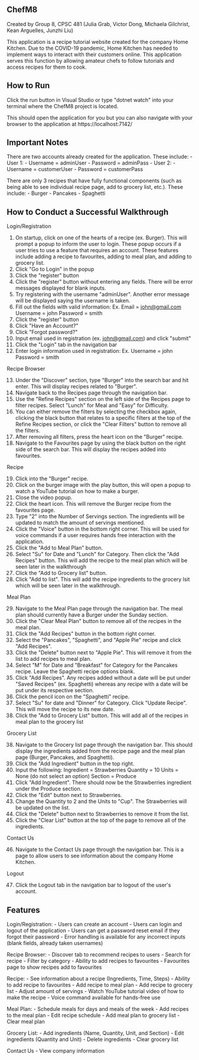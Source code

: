 ﻿## ChefM8

Created by Group 8, CPSC 481 (Julia Grab, Victor Dong, Michaela Gilchrist, Kean Arguelles, Junzhi Liu)

This application is a recipe tutorial website created for the company Home Kitchen. Due to the COVID-19 pandemic, Home Kitchen has needed to implement ways to interact with their customers online. This application serves this function by allowing amateur chefs to follow tutorials and access recipes for them to cook.


## How to Run

Click the run button in Visual Studio or type "dotnet watch" into your terminal where the ChefM8 project is located.

This should open the application for you but you can also navigate with your browser to the application at https://localhost:7142/


## Important Notes

There are two accounts already created for the application. These include:
    - User 1:
        - Username = adminUser
        - Password = adminPass
    - User 2:
        - Username = customerUser
        - Password = customerPass

There are only 3 recipes that have fully functional components (such as being able to see individual recipe page, add to grocery list, etc.). These include:
    - Burger
    - Pancakes
    - Spaghetti


## How to Conduct a Successful Walkthrough

Login/Registration

1. On startup, click on one of the hearts of a recipe (ex. Burger). This will prompt a popup to inform the user to login. These popup occurs if a user tries to use a feature that requires an account. These features include adding a recipe to favourites, adding to meal plan, and adding to grocery list.
2. Click "Go to Login" in the popup
3. Click the "register" button
4. Click the "register" button without entering any fields. There will be error messages displayed for blank inputs.
5. Try registering with the username "adminUser". Another error message will be displayed saying the username is taken.
6. Fill out the fields with valid information:
    Ex. Email = john@gmail.com
        Username = john
        Password = smith
7. Click the "register" button
8. Click "Have an Account?"
9. Click "Forgot password?"
10. Input email used in registration (ex. john@gmail.com) and click "submit"
11. Click the "Login" tab in the navigation bar
12. Enter login information used in registration:
    Ex. Username = john
        Password = smith

Recipe Browser

13. Under the "Discover" section, type "Burger" into the search bar and hit enter. This will display recipes related to "Burger".
14. Navigate back to the Recipes page through the navigation bar.
15. Use the "Refine Recipes" section on the left side of the Recipes page to filter recipes. Select "Lunch" for Meal and "Easy" for Difficulty.
16. You can either remove the filters by selecting the checkbox again, clicking the black button that relates to a specific filters at the top of the Refine Recipes section, or click the "Clear Filters" button to remove all the filters.
17. After removing all filters, press the heart icon on the "Burger" recipe.
18. Navigate to the Favourites page by using the black button on the right side of the search bar. This will display the recipes added into favourites.

Recipe

19. Click into the "Burger" recipe.
20. Click on the burger image with the play button, this will open a popup to watch a YouTube tutorial on how to make a burger.
21. Close the video popup.
22. Click the heart icon. This will remove the Burger recipe from the favourites page.
23. Type "2" into the Number of Servings section. The ingredients will be updated to match the amount of servings mentioned.
24. Click the "Voice" button in the bottom right corner. This will be used for voice commands if a user requires hands free interaction with the application.
25. Click the "Add to Meal Plan" button.
26. Select "Su" for Date and "Lunch" for Category. Then click the "Add Recipes" button. This will add the recipe to the meal plan which will be seen later in the walkthrough
27. Click the "Add to Grocery list" button.
28. Click "Add to list". This will add the recipe ingredients to the grocery lsit which will be seen later in the walkthrough.

Meal Plan

29. Navigate to the Meal Plan page through the navigation bar. The meal plan should currently have a Burger under the Sunday section.
38. Click the "Clear Meal Plan" button to remove all of the recipes in the meal plan.
30. Click the "Add Recipes" button in the bottom right corner.
31. Select the "Pancakes", "Spaghetti", and "Apple Pie" recipe and click "Add Recipes".
32. Click the "Delete" button next to "Apple Pie". This will remove it from the list to add recipes to meal plan.
33. Select "M" for Date and "Breakfast" for Category for the Pancakes recipe. Leave the Spaghetti recipe options blank.
34. Click "Add Recipes". Any recipes added without a date will be put under "Saved Recipes" (ex. Spaghetti) whereas any recipe with a date will be put under its respective section.
35. Click the pencil icon on the "Spaghetti" recipe.
36. Select "Su" for date and "Dinner" for Category. Click "Update Recipe". This will move the recipe to its new date.
37. Click the "Add to Grocery List" button. This will add all of the recipes in meal plan to the grocery list

Grocery List

38. Navigate to the Grocery list page through the navigation bar. This should display the ingredients added from the recipe page and the meal plan page (Burger, Pancakes, and Spaghetti).
39. Click the "Add Ingredient" button in the top right.
40. Input the following:
    Ingredient = Strawberries
    Quantity = 10
    Units = None (do not select an option)
    Section = Produce
41. Click "Add Ingredient". There should now be the Strawberries ingredient under the Produce section.
42. Click the "Edit" button next to Strawberries.
43. Change the Quantity to 2 and the Units to "Cup". The Strawberries will be updated on the list.
44. Click the "Delete" button next to Strawberries to remove it from the list.
45. Click the "Clear List" button at the top of the page to remove all of the ingredients.

Contact Us

46. Navigate to the Contact Us page through the navigation bar. This is a page to allow users to see information about the company Home Kitchen.

Logout

47. Click the Logout tab in the navigation bar to logout of the user's account.


## Features

Login/Registration:
    - Users can create an account
    - Users can login and logout of the application
    - Users can get a password reset email if they forgot their password
    - Error handling is available for any incorrect inputs (blank fields, already taken usernames)

Recipe Browser:
    - Discover tab to recommend recipes to users
    - Search for recipe
    - Filter by category
    - Ability to add recipes to favourites
    - Favourites page to show recipes add to favourites

Recipe:
    - See information about a recipe (Ingredients, Time, Steps)
    - Ability to add recipe to favourites
    - Add recipe to meal plan
    - Add recipe to grocery list
    - Adjust amount of servings
    - Watch YouTube tutorial video of how to make the recipe
    - Voice command available for hands-free use

Meal Plan:
    - Schedule meals for days and meals of the week
    - Add recipes to the meal plan
    - Edit recipe schedule
    - Add meal plan to grocery list
    - Clear meal plan

Grocery List:
    - Add ingredients (Name, Quantity, Unit, and Section)
    - Edit ingredients (Quantity and Unit)
    - Delete ingredients
    - Clear grocery list

Contact Us
    - View company information